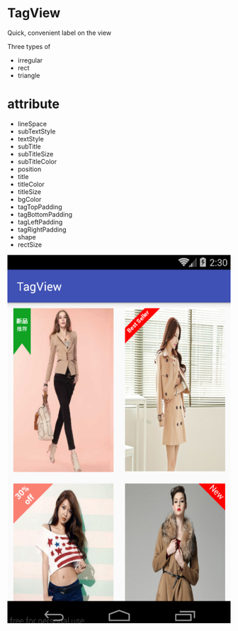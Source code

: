 # TagView
Quick, convenient label on the view



Three types of
  * irregular
  * rect
  * triangle
  
  

# attribute
* lineSpace
* subTextStyle
* textStyle
* subTitle
* subTitleSize
* subTitleColor
* position
* title
* titleColor
* titleSize
* bgColor
* tagTopPadding
* tagBottomPadding
* tagLeftPadding
* tagRightPadding
* shape
* rectSize



![image](https://github.com/ZeeeeeeNo/TagView/blob/master/demo.png)
